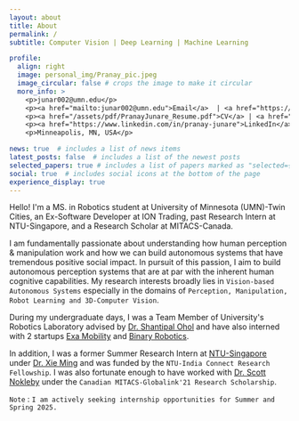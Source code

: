 ```yaml
---
layout: about
title: About
permalink: /
subtitle: Computer Vision | Deep Learning | Machine Learning

profile:
  align: right
  image: personal_img/Pranay_pic.jpeg
  image_circular: false # crops the image to make it circular
  more_info: >
    <p>junar002@umn.edu</p>
    <p><a href="mailto:junar002@umn.edu">Email</a>  | <a href="https://scholar.google.com/citations?user=38XpwpkAAAAJ&hl">Google Scholar</a> </p> <br/>
    <p><a href="/assets/pdf/PranayJunare_Resume.pdf">CV</a> | <a href="https://github.com/pranay-junare">Github</a> | </p>
    <p><a href="https://www.linkedin.com/in/pranay-junare">LinkedIn</a></p> <br/>
    <p>Minneapolis, MN, USA</p>

news: true  # includes a list of news items
latest_posts: false  # includes a list of the newest posts
selected_papers: true # includes a list of papers marked as "selected={true}"
social: true  # includes social icons at the bottom of the page
experience_display: true
---
```


Hello! I'm a MS. in Robotics student at University of Minnesota (UMN)-Twin Cities, an Ex-Software Developer at ION Trading, past Research Intern at NTU-Singapore, and a Research Scholar at MITACS-Canada.

I am fundamentally passionate about understanding how human perception & manipulation work and how we can build autonomous systems that have tremendous positive social impact. In pursuit of this passion, I aim to build autonomous perception systems that are at par with the inherent human cognitive capabilities. My research interests broadly lies in `Vision-based Autonomous Systems` especially in the domains of `Perception, Manipulation, Robot Learning and 3D-Computer Vision`.

During my undergraduate days, I was a Team Member of University's Robotics Laboratory advised by [Dr. Shantipal Ohol](https://www.coep.org.in/mycoep/ssomechcoepacin) and have also interned with 2 startups [Exa Mobility](https://www.exa-mobility.com/) and [Binary Robotics](https://www.binaryrobotics.in/).


In addition, I was a former Summer Research Intern at [NTU-Singapore](https://www.ntu.edu.sg/) under [Dr. Xie Ming](https://dr.ntu.edu.sg/cris/rp/rp00965) and was funded by the `NTU-India Connect Research Fellowship`. I was also fortunate enough to have worked with [Dr. Scott Nokleby](https://ontariotechu.ca/experts/feas/scott-nokleby.php) under the `Canadian MITACS-Globalink'21 Research Scholarship`. 


`Note` : `I am actively seeking internship opportunities for Summer and Spring 2025.`
